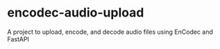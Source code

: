 # encodec-audio-upload
A project to upload, encode, and decode audio files using EnCodec and FastAPI
